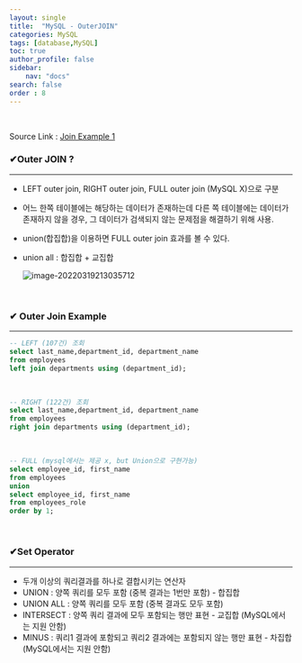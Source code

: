 ```yaml
---
layout: single
title:  "MySQL - OuterJOIN"
categories: MySQL
tags: [database,MySQL]
toc: true
author_profile: false
sidebar:
    nav: "docs"
search: false
order : 8
---
```


<br>

Source Link : [Join Example 1](https://github.com/Jaehwany/Database/blob/8152094e4f1159e61303b91a9f7cfd1be480ea9c/Join/Join_example1.sql)

### ✔Outer JOIN ?

------------------------------------------------------------------

- LEFT outer join, RIGHT outer join, FULL outer join (MySQL X)으로 구분

- 어느 한쪽 테이블에는 해당하는 데이터가 존재하는데 다른 쪽 테이블에는 데이터가 존재하지 않을 경우, 그 데이터가 검색되지 않는 문제점을 해결하기 위해 사용.

- union(합집합)을 이용하면 FULL outer join 효과를 볼 수 있다.

- union all : 합집합 + 교집합 

  

  ![image-20220319213035712](../../images/db/2022-03-19-db-outerjoin/image-20220319213035712.png)

<br>

### ✔ Outer Join Example

------------------------------------------------------------------

``` sql
-- LEFT (107건) 조회
select last_name,department_id, department_name 
from employees
left join departments using (department_id);
```

<br>

``` sql
-- RIGHT (122건) 조회
select last_name,department_id, department_name 
from employees
right join departments using (department_id);
```

<br>

``` sql
-- FULL (mysql에서는 제공 x, but Union으로 구현가능)
select employee_id, first_name
from employees
union 
select employee_id, first_name
from employees_role
order by 1;
```

<br>

### ✔Set Operator

------------------------------------------------------------------

- 두개 이상의 쿼리결과를 하나로 결합시키는 연산자
- UNION : 양쪽 쿼리를 모두 포함 (중복 결과는 1번만 포함) - 합집합
- UNION  ALL : 양쪽 쿼리를 모두 포함 (중복 결과도 모두 포함)
- INTERSECT  : 양쪽 쿼리 결과에 모두 포함되는 행만 표현  - 교집합 (MySQL에서는 지원 안함)
- MINUS : 쿼리1 결과에 포함되고 쿼리2 결과에는 포함되지 않는 행만 표현 - 차집합 (MySQL에서는 지원 안함)

<br>

